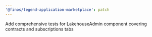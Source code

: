 ```yaml
---
'@finos/legend-application-marketplace': patch
---
```


Add comprehensive tests for LakehouseAdmin component covering contracts and subscriptions tabs
